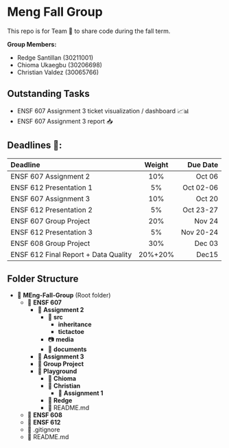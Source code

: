 # Meng Fall Group

This repo is for Team 🍚 to share code during the fall term.

**Group Members:**

- Redge Santillan (30211001)
- Chioma Ukaegbu (30206698)
- Christian Valdez (30065766)

## Outstanding Tasks

- ENSF 607 Assignment 3 ticket visualization / dashboard 📈📊
- ENSF 607 Assignment 3 report 📥

## Deadlines 📅:

| Deadline                             | Weight  |  Due Date |
| :----------------------------------- | :-----: | --------: |
| ENSF 607 Assignment 2                |   10%   |    Oct 06 |
| ENSF 612 Presentation 1              |   5%    | Oct 02-06 |
| ENSF 607 Assignment 3                |   10%   |    Oct 20 |
| ENSF 612 Presentation 2              |   5%    | Oct 23-27 |
| ENSF 607 Group Project               |   20%   |    Nov 24 |
| ENSF 612 Presentation 3              |   5%    | Nov 20-24 |
| ENSF 608 Group Project               |   30%   |    Dec 03 |
| ENSF 612 Final Report + Data Quality | 20%+20% |     Dec15 |

## Folder Structure

- 📁 **MEng-Fall-Group** (Root folder)
  - 📁 **ENSF 607**
    - 📁 **Assignment 2**
      - 📁 **src**
        - **inheritance**
        - **tictactoe**
      - 📷 **media**
      - 📝 **documents**
    - 📁 **Assignment 3**
    - 📁 **Group Project**
    - 📁 **Playground**
      - 📁 **Chioma**
      - 📁 **Christian**
        - 📁 **Assignment 1**
      - 📁 **Redge**
      - 📄 README.md
  - 📁 **ENSF 608**
  - 📁 **ENSF 612**
  - 📄 .gitignore
  - 📄 README.md
